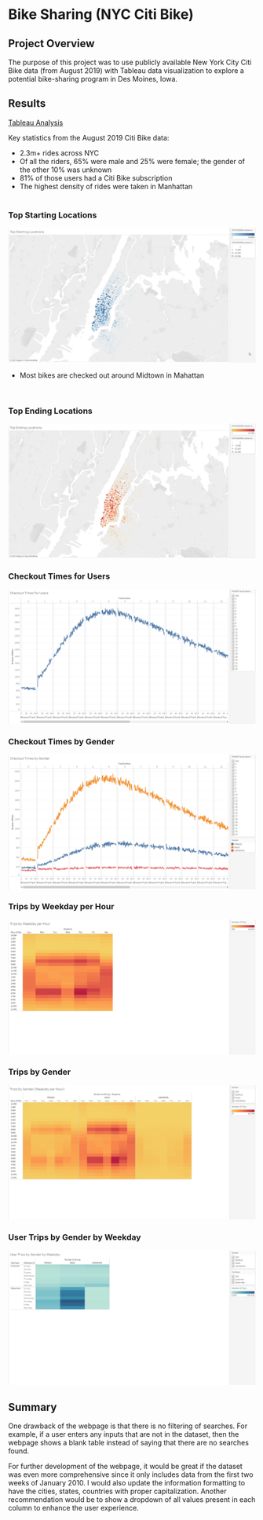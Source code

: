 # Bike Sharing (NYC Citi Bike)

## Project Overview
The purpose of this project was to use publicly available New York City Citi Bike data (from August 2019) with Tableau data visualization to explore a potential bike-sharing program in Des Moines, Iowa.<br/>

## Results
[Tableau Analysis](https://public.tableau.com/app/profile/stephen.tan2882/viz/NYCCitiBikeStory_16277767860180/NewYorkCityCitiBikeStory?publish=yes)

Key statistics from the August 2019 Citi Bike data:
- 2.3m+ rides across NYC
- Of all the riders, 65% were male and 25% were female; the gender of the other 10% was unknown
- 81% of those users had a Citi Bike subscription
- The highest density of rides were taken in Manhattan
</br></br>

### Top Starting Locations
![Top Starting Locations](Images/Top-Starting-Locations.png)
</br>
- Most bikes are checked out around Midtown in Mahattan
</br>

### Top Ending Locations
![Top Ending Locations](Images/Top-Ending-Locations.png)</br>
### Checkout Times for Users
![Checkout Times for Users](Images/Checkout-Times-for-Users.png)</br>
### Checkout Times by Gender
![Checkout Times by Gender](Images/Checkout-Times-by-Gender.png)</br>
### Trips by Weekday per Hour
![Trips by Weekday per Hour](Images/Trips-by-Weekday-per-Hour.png)</br>
### Trips by Gender
![Trips by Gender](Images/Trips-by-Gender-Weekday-per-Hour.png)</br>
### User Trips by Gender by Weekday
![User Trips by Gender by Weekday](Images/User-Trips-by-Gender-by-Weekday.png)</br>

## Summary
One drawback of the webpage is that there is no filtering of searches. For example, if a user enters any inputs that are not in the dataset, then the webpage shows a blank table instead of saying that there are no searches found.</br>

For further development of the webpage, it would be great if the dataset was even more comprehensive since it only includes data from the first two weeks of January 2010. I would also update the information formatting to have the cities, states, countries with proper capitalization. Another recommendation would be to show a dropdown of all values present in each column to enhance the user experience.
